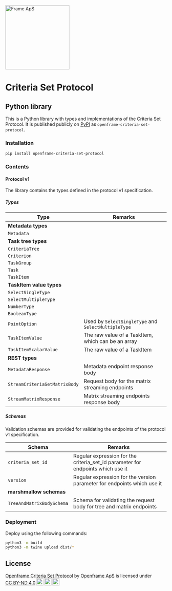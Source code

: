 <img alt="Frame ApS" src="https://openframe-public.s3.eu-west-1.amazonaws.com/assets/logo-text-google-admin.png" width="200" />

# Criteria Set Protocol

## Python library
This is a Python library with types and implementations of the Criteria Set Protocol. It is published
publicly on [PyPI](https://pypi.org/project/openframe-criteria-set-protocol/) as `openframe-criteria-set-protocol`.

### Installation
```bash
pip install openframe-criteria-set-protocol
```

### Contents
#### Protocol v1
The library contains the types defined in the protocol v1 specification.

##### Types
| Type                          | Remarks                                             |
|-------------------------------|-----------------------------------------------------|
| **Metadata types**            |                                                     |
| `Metadata`                    |                                                     |
| **Task tree types**           |                                                     |
| `CriteriaTree`                |                                                     |
| `Criterion`                   |                                                     |
| `TaskGroup`                   |                                                     |
| `Task`                        |                                                     |
| `TaskItem`                    |                                                     |
| **TaskItem value types**      |                                                     |
| `SelectSingleType`            |                                                     |
| `SelectMultipleType`          |                                                     |
| `NumberType`                  |                                                     |
| `BooleanType`                 |                                                     |
| `PointOption`                 | Used by `SelectSingleType` and `SelectMultipleType` |
| `TaskItemValue`               | The raw value of a TaskItem, which can be an array  |
| `TaskItemScalarValue`         | The raw value of a TaskItem                         |
| **REST types**                |                                                     |
| `MetadataResponse`            | Metadata endpoint response body                     |
| `StreamCriteriaSetMatrixBody` | Request body for the matrix streaming endpoints     |
| `StreamMatrixResponse`        | Matrix streaming endpoints response body            |

##### Schemas
Validation schemas are provided for validating the endpoints of the protocol v1 specification.

| Schema                    | Remarks                                                                         |
|---------------------------|---------------------------------------------------------------------------------|
| `criteria_set_id`         | Regular expression for the criteria_set_id parameter for endpoints which use it |
| `version`                 | Regular expression for the version parameter for endpoints which use it         |
| **marshmallow schemas**   |                                                                                 |
| `TreeAndMatrixBodySchema` | Schema for validating the request body for tree and matrix endpoints            |

### Deployment
Deploy using the following commands:

```bash
python3 -m build
python3 -m twine upload dist/*
```

## License
<p xmlns:cc="http://creativecommons.org/ns#" xmlns:dct="http://purl.org/dc/terms/"><a property="dct:title" rel="cc:attributionURL" href="https://github.com/Frame-ApS/criteria-set-protocol">Openframe Criteria Set Protocol</a> by <a rel="cc:attributionURL dct:creator" property="cc:attributionName" href="https://github.com/andresangulo">Openframe ApS</a> is licensed under <a href="http://creativecommons.org/licenses/by-nd/4.0/?ref=chooser-v1" target="_blank" rel="license noopener noreferrer" style="display:inline-block;">CC BY-ND 4.0<img style="height:22px!important;margin-left:3px;vertical-align:text-bottom;" src="https://mirrors.creativecommons.org/presskit/icons/cc.svg?ref=chooser-v1"><img style="height:22px!important;margin-left:3px;vertical-align:text-bottom;" src="https://mirrors.creativecommons.org/presskit/icons/by.svg?ref=chooser-v1"><img style="height:22px!important;margin-left:3px;vertical-align:text-bottom;" src="https://mirrors.creativecommons.org/presskit/icons/nd.svg?ref=chooser-v1"></a></p>
